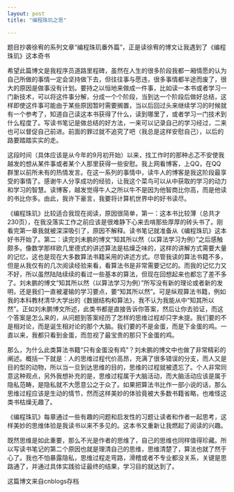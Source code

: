 ```yaml
---
layout: post
title: "编程珠玑之思"

---
```


题目抄袭徐宥的系列文章“编程珠玑番外篇”，正是读徐宥的博文让我遇到了《编程珠玑》这本奇书

希望此篇博文是我程序员道路里程碑，虽然在人生的很多阶段我都一厢情愿的认为自己所做的事情一定会坚持做下去，但往往事与愿违，很多事情都半途而废了，很大的原因是做事没有计划。要持之以恒地来做成一件事，比如读一本书或者学习一门新技术，可以将这件事分解，分成一个个阶段，当到达一个阶段后做好总结，这样即使这件事可能由于某些原因暂时需要搁置，当以后回过头来继续学习的时候就有一个参考了，知道自己读这本书获得了什么，读到哪里了，或者学习一门技术到什么程度了。写读书笔记是做总结的好方法，一来可以记录自己的学习经过，二来也可以督促自己前进。前面的罪过就不追究了吧（我总是这样安慰自己），以后的路要踏踏实实的走。

这段时间（具体应该是从今年的9月初开始）以来，找工作时的那种忐忑不安使我越发的想从某件事或者某个人那里获得一些安慰。我上网看博客，上QQ，在QQ群里以前所未有的热情发言。在这一系列的事情中，读牛人的博客是我这阶段最享受的事情了。感谢牛人分享成功的经验，让我这个菜鸟可以从中获取的学习的动力和学习的智慧。读博客，越发觉得牛人之所以牛不是因为他智商比你高，而是他读的书比你多。由此，我许下豪言，我要将计算机世界中的好书读尽。

《编程珠玑》比较适合我现在阅读，原因很简单，第一：这本书比较薄（总共才230页），在我没落实工作之前应该是很难静下心来去啃那些厚厚的砖头书了。刚看完第一章我就被深深吸引了，原因不解释。读书笔记就准备从《编程珠玑》这本好书开始了。第二：读完刘未鹏的博文“知其所以然（以算法学习为例）”之后感触颇多。像数学那样欧几里德式的讲述算法是枯燥乏味的，这样的讲解方式需要大量的记忆，这也是现在大多数算法书籍采用的讲述方式。尽管我读的算法书籍不多，但是从我仅有的几次阅读经验来看，看算法书是非常需要记忆的。而我的记忆力又不好，所以虽然陆陆续续的看过一些基本的算法，但现在回想起来也都忘了差不多了。刘未鹏的博文“知其所以然（以算法学习为例）”所写没有新的理论或者新的发明，还是我们一直被灌输的学习要点，要“知其所以然”。可是纵观算法书籍，例如我的本科教材清华大学出的《数据结构和算法》，我不认为我能从中“知其所以然”。正如刘未鹏博文所述，此类书都是直接告诉你答案，然后让你去验证，而这个答案是怎么来的，从问题到答案经历了怎样的思维过程却只字未提。我们要的不是相对论，而是诞生相对论的那个大脑。我们要的不是金蛋，而是下金蛋的鸡。一直以来，我都只看到金蛋，而忽视了最宝贵的那只下金蛋的鸡。

那么，为什么此类算法书籍“只有金蛋没有鸡”？刘未鹏的博文中也做了非常精彩的阐述。概括一下就是：人的思维过程代价高昂，充满了很多错误的分支，而人又是目的型的动物，所以当一旦到达思维的目的，思维的过程就被遗忘了。个人非常同意这种观点，另外我想补充的是，思维过程属于大脑活动，而大脑活动应该是属于隐私范畴，是隐私就不大愿意公之于众了。如果把算法书比作一部小说的话，那么思维过程应该是生动的情节，然而这样美妙的体验竟被大多数书籍省略，也难怪这类书枯燥无趣了。

《编程珠玑》每章通过一些有趣的问题和启发性的习题让读者和作者一起思考，这样美妙的思维体验是我读书以来不多见的。这本书又重新让我燃起了阅读的兴趣。

既然思维是如此重要，那么不光是作者的思维了，自己的思维也同样值得珍藏。所以写读书笔记的第二个原因也就是理清自己的思维，思维清楚了，算法也就了然于心了。我也不怕暴露隐私，思维过程走弯路，滑稽或者不专业都没关系，关键是思路通了，并通过具体实践验证最终的结果，学习目的就达到了。

这篇博文来自cnblogs存档